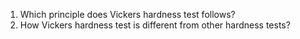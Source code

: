 1. Which principle does Vickers hardness test follows?
2. How Vickers hardness test is different from other hardness tests?
